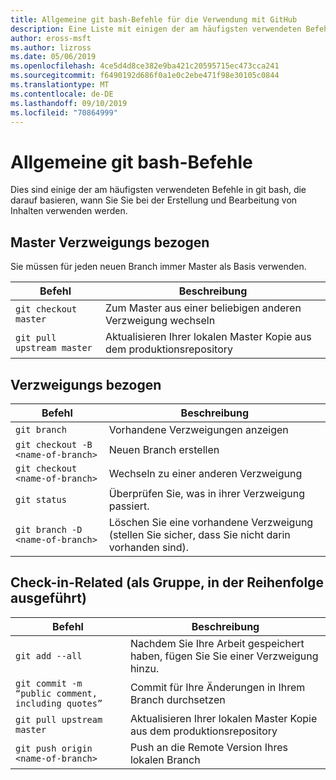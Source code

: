 ```yaml
---
title: Allgemeine git bash-Befehle für die Verwendung mit GitHub
description: Eine Liste mit einigen der am häufigsten verwendeten Befehlen in git bash bei der Arbeit mit GitHub.
author: eross-msft
ms.author: lizross
ms.date: 05/06/2019
ms.openlocfilehash: 4ce5d4d8ce382e9ba421c20595715ec473cca241
ms.sourcegitcommit: f6490192d686f0a1e0c2ebe471f98e30105c0844
ms.translationtype: MT
ms.contentlocale: de-DE
ms.lasthandoff: 09/10/2019
ms.locfileid: "70864999"
---
```

# <a name="common-git-bash-commands"></a>Allgemeine git bash-Befehle

Dies sind einige der am häufigsten verwendeten Befehle in git bash, die darauf basieren, wann Sie Sie bei der Erstellung und Bearbeitung von Inhalten verwenden werden.

## <a name="master-branch-related"></a>Master Verzweigungs bezogen

Sie müssen für jeden neuen Branch immer Master als Basis verwenden.

| Befehl | Beschreibung |
|---------|-------------|
| `git checkout master` | Zum Master aus einer beliebigen anderen Verzweigung wechseln |
| `git pull upstream master` | Aktualisieren Ihrer lokalen Master Kopie aus dem produktionsrepository |

## <a name="branch-related"></a>Verzweigungs bezogen

| Befehl | Beschreibung |
|---------|-------------|
| `git branch` | Vorhandene Verzweigungen anzeigen |
| `git checkout -B <name-of-branch>` | Neuen Branch erstellen |
| `git checkout <name-of-branch>` | Wechseln zu einer anderen Verzweigung |
| `git status` | Überprüfen Sie, was in ihrer Verzweigung passiert. |
| `git branch -D <name-of-branch>` | Löschen Sie eine vorhandene Verzweigung (stellen Sie sicher, dass Sie nicht darin vorhanden sind). |

## <a name="check-in-related-done-as-a-group-in-order"></a>Check-in-Related (als Gruppe, in der Reihenfolge ausgeführt)

| Befehl | Beschreibung |
|---------|-------------|
| `git add --all` | Nachdem Sie Ihre Arbeit gespeichert haben, fügen Sie Sie einer Verzweigung hinzu. |
| `git commit -m “public comment, including quotes”` | Commit für Ihre Änderungen in Ihrem Branch durchsetzen |
| `git pull upstream master` | Aktualisieren Ihrer lokalen Master Kopie aus dem produktionsrepository |
| `git push origin <name-of-branch>` | Push an die Remote Version Ihres lokalen Branch |